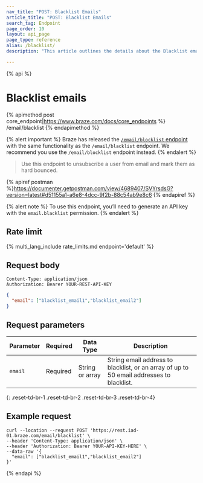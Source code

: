 ```yaml
---
nav_title: "POST: Blacklist Emails"
article_title: "POST: Blacklist Emails"
search_tag: Endpoint
page_order: 10
layout: api_page
page_type: reference
alias: /blacklist/
description: "This article outlines the details about the Blacklist emails Braze endpoint."

---
```

{% api %}
# Blacklist emails
{% apimethod post core_endpoint|https://www.braze.com/docs/core_endpoints %} 
/email/blacklist
{% endapimethod %}

{% alert important %}
Braze has released the [`/email/blocklist` endpoint]({{site.baseurl}}/api/endpoints/email/post_blocklist/) with the same functionality as the `/email/blacklist` endpoint. We recommend you use the `/email/blocklist` endpoint instead.
{% endalert %}

> Use this endpoint to unsubscribe a user from email and mark them as hard bounced.

{% apiref postman %}https://documenter.getpostman.com/view/4689407/SVYrsdsG?version=latest#d51155a1-a6e8-4dcc-9f2b-88c54ab9e8c6 {% endapiref %}

{% alert note %}
To use this endpoint, you’ll need to generate an API key with the `email.blacklist` permission.
{% endalert %}

## Rate limit

{% multi_lang_include rate_limits.md endpoint='default' %}

## Request body

```
Content-Type: application/json
Authorization: Bearer YOUR-REST-API-KEY
```

```json
{
  "email": ["blacklist_email1","blacklist_email2"]
}
```

## Request parameters

| Parameter | Required | Data Type | Description |
| -----------|----------| --------|------- |
| `email` | Required | String or array | String email address to blacklist, or an array of up to 50 email addresses to blacklist. |
{: .reset-td-br-1 .reset-td-br-2 .reset-td-br-3  .reset-td-br-4}

## Example request
```
curl --location --request POST 'https://rest.iad-01.braze.com/email/blacklist' \
--header 'Content-Type: application/json' \
--header 'Authorization: Bearer YOUR-API-KEY-HERE' \
--data-raw '{
  "email": ["blacklist_email1","blacklist_email2"]
}'
```

{% endapi %}


